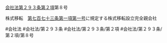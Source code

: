 [会社法第２９３条第２項](会社法＿＿＿＿第２９３条第２項)第８号

株式移転　[第七百七十三条第一項第一号](会社法＿＿＿＿第７７３条第１項第１号)に規定する株式移転設立完全親会社


#会社法
#会社法/第２９３条
#会社法/第２９３条/第２項
#会社法/第２９３条/第２項/第８号
